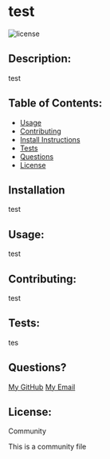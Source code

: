 
# test
![license](https://img.shields.io/badge/license-Community-brightgreen)

## Description:
test

## Table of Contents:
- [Usage](#installation)
- [Contributing](#usage)
- [Install Instructions](#install-instructions)
- [Tests](#tests)
- [Questions](#questions)
- [License](#license)

## Installation
test

## Usage:
test

## Contributing:
test

## Tests:
tes

## Questions?
[My GitHub](https://github.com/test)
[My Email](mailto:tes)

## License:
Community

This is a community file